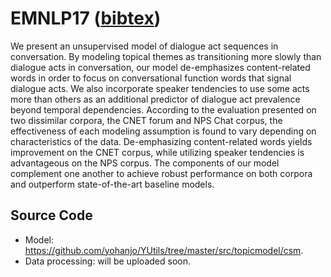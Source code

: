 # EMNLP17 ([bibtex](http://www.aclweb.org/anthology/D/D17/D17-1231.bib))

We present an unsupervised model of dialogue act sequences in conversation. By modeling topical themes as transitioning more slowly than dialogue acts in conversation, our model de-emphasizes content-related words in order to focus on conversational function words that signal dialogue acts. We also incorporate speaker tendencies to use some acts more than others as an additional predictor of dialogue act prevalence beyond temporal dependencies. According to the evaluation presented on two dissimilar corpora, the CNET forum and NPS Chat corpus, the effectiveness of each modeling assumption is found to vary depending on characteristics of the data. De-emphasizing content-related words yields improvement on the CNET corpus, while utilizing speaker tendencies is advantageous on the NPS corpus. The components of our model complement one another to achieve robust performance on both corpora and outperform state-of-the-art baseline models. 

## Source Code
 * Model: <https://github.com/yohanjo/YUtils/tree/master/src/topicmodel/csm>.
 * Data processing: will be uploaded soon.

